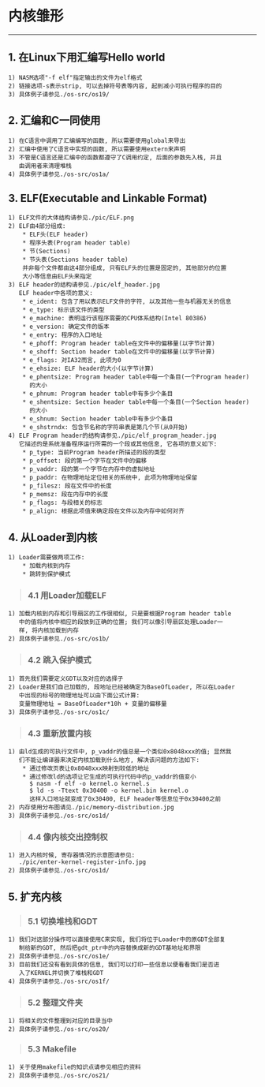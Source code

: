 # **内核雏形** #
***



## **1. 在Linux下用汇编写Hello world** ##
    1) NASM选项"-f elf"指定输出的文件为elf格式
    2) 链接选项-s表示strip, 可以去掉符号表等内容, 起到减小可执行程序的目的
    3) 具体例子请参见./os-src/os19/ 




## **2. 汇编和C一同使用** ##
    1) 在C语言中调用了汇编编写的函数, 所以需要使用global来导出
    2) 汇编中使用了C语言中实现的函数, 所以需要使用extern来声明
    3) 不管是C语言还是汇编中的函数都遵守了C调用约定, 后面的参数先入栈, 并且
       由调用者来清理堆栈
    4) 具体例子请参见./os-src/os1a/




## **3. ELF(Executable and Linkable Format)** ##
    1) ELF文件的大体结构请参见./pic/ELF.png
    2) ELF由4部分组成:
        * ELF头(ELF header)
        * 程序头表(Program header table)
        * 节(Sections)
        * 节头表(Sections header table)
        并非每个文件都由这4部分组成, 只有ELF头的位置是固定的, 其他部分的位置
        大小等信息由ELF头来指定
    3) ELF header的结构请参见./pic/elf_header.jpg
       ELF header中各项的意义:
        * e_ident: 包含了用以表示ELF文件的字符, 以及其他一些与机器无关的信息
        * e_type: 标示该文件的类型
        * e_machine: 表明运行该程序需要的CPU体系结构(Intel 80386)
        * e_version: 确定文件的版本
        * e_entry: 程序的入口地址
        * e_phoff: Program header table在文件中的偏移量(以字节计算)
        * e_shoff: Section header table在文件中的偏移量(以字节计算)
        * e_flags: 对IA32而言, 此项为0
        * e_ehsize: ELF header的大小(以字节计算)
        * e_phentsize: Program header table中每一个条目(一个Program header)
          的大小 
        * e_phnum: Program header table中有多少个条目
        * e_shentsize: Section header table中每一个条目(一个Section header)
          的大小
        * e_shnum: Section header table中有多少个条目 
        * e_shstrndx: 包含节名称的字符串表是第几个节(从0开始) 
    4) ELF Program header的结构请参见./pic/elf_program_header.jpg 
       它描述的是系统准备程序运行所需的一个段或其他信息, 它各项的意义如下:
        * p_type: 当前Program header所描述的段的类型
        * p_offset: 段的第一个字节在文件中的偏移
        * p_vaddr: 段的第一个字节在内存中的虚拟地址
        * p_paddr: 在物理地址定位相关的系统中, 此项为物理地址保留
        * p_filesz: 段在文件中的长度
        * p_memsz: 段在内存中的长度
        * p_flags: 与段相关的标志
        * p_align: 根据此项值来确定段在文件以及内存中如何对齐 






## **4. 从Loader到内核** ##
    1) Loader需要做两项工作:
        * 加载内核到内存
        * 跳转到保护模式
> ### **4.1 用Loader加载ELF** ###
    1) 加载内核到内存和引导扇区的工作很相似, 只是要根据Program header table
       中的值将内核中相应的段放到正确的位置; 我们可以像引导扇区处理Loader一 
       样, 将内核加载到内存 
    2) 具体例子请参见./os-src/os1b/
> ### **4.2 跳入保护模式** ###
    1) 首先我们需要定义GDT以及对应的选择子
    2) Loader是我们自己加载的, 段地址已经被确定为BaseOfLoader, 所以在Loader
       中出现的标号的物理地址可以由下面公式计算:
       变量物理地址 = BaseOfLoader*10h + 变量的偏移量 
    3) 具体例子请参见./os-src/os1c/
> ### **4.3 重新放置内核** ###
    1) 由ld生成的可执行文件中, p_vaddr的值总是一个类似0x8048xxx的值; 显然我
       们不能让编译器来决定内核加载到什么地方, 解决该问题的方法如下:
        * 通过修改页表让0x8048xxx映射到较低的地址
        * 通过修改ld的选项让它生成的可执行代码中的p_vaddr的值变小
          $ nasm -f elf -o kernel.o kernel.s 
          $ ld -s -Ttext 0x30400 -o kernel.bin kernel.o 
          这样入口地址就变成了0x30400, ELF header等信息位于0x30400之前 
    2) 内存使用分布图请见./pic/memory-distribution.jpg
    3) 具体例子请参见./os-src/os1d/ 
> ### **4.4 像内核交出控制权** ###
    1) 进入内核时候, 寄存器情况的示意图请参见:
       ./pic/enter-kernel-register-info.jpg
    2) 具体例子请参见./os-src/os1d/ 




## **5. 扩充内核** ##
> ### **5.1 切换堆栈和GDT** ###
    1) 我们对这部分操作可以直接使用C来实现, 我们将位于Loader中的原GDT全部复
       制给新的GDT, 然后把gdt_ptr中的内容替换成新的GDT基地址和界限
    2) 具体例子请参见./os-src/os1e/
    3) 目前我们还没有看到具体的信息, 我们可以打印一些信息以便看看我们是否进
       入了KERNEL并切换了堆栈和GDT 
    4) 具体例子请参见./os-src/os1f/ 
> ### **5.2 整理文件夹** ###
    1) 将相关的文件整理到对应的目录当中
    2) 具体例子请参见./os-src/os20/
> ### **5.3 Makefile** ###
    1) 关于使用makefile的知识点请参见相应的资料
    2) 具体例子请参见./os-src/os21/


